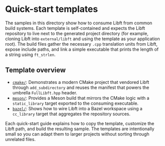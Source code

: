 # Quick-start templates

The samples in this directory show how to consume Libft from common build systems.
Each template is self-contained and expects the Libft repository to live next to
the generated project directory (for example, cloning Libft into `external/libft`
and using the template as your application root).  The build files gather the
necessary `.cpp` translation units from Libft, expose include paths, and link a
simple executable that prints the length of a string using `ft_strlen`.

## Template overview

- [`cmake/`](cmake/README.md): Demonstrates a modern CMake project that vendored
  Libft through `add_subdirectory` and reuses the manifest that powers the
  umbrella `FullLibft.hpp` header.
- [`meson/`](meson/README.md): Provides a Meson build that mirrors the CMake
  logic with a `static_library` target exported to the consuming executable.
- [`bazel/`](bazel/README.md): Shows how to wire Libft into a Bazel workspace
  using a `cc_library` target that aggregates the repository sources.

Each quick-start guide explains how to copy the template, customize the Libft
path, and build the resulting sample.  The templates are intentionally small so
you can adapt them to larger projects without sorting through unrelated files.
